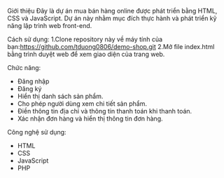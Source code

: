 Giới thiệu
Đây là dự án mua bán hàng online được phát triển bằng HTML, CSS và JavaScript. Dự án này nhằm mục đích thực hành và phát triển kỹ năng lập trình web front-end.

Cách sử dụng:
1.Clone repository này về máy tính của bạn:https://github.com/tduong0806/demo-shop.git
2.Mở file index.html bằng trình duyệt web để xem giao diện của trang web.

Chức năng:
- Đăng nhập
- Đăng ký
- Hiển thị danh sách sản phẩm.
- Cho phép người dùng xem chi tiết sản phẩm.
- Điền thông tin địa chỉ và thông tin thanh toán khi thanh toán.
- Xác nhận đơn hàng và hiển thị thông tin đơn hàng.

Công nghệ sử dụng:
- HTML
- CSS
- JavaScript
- PHP
